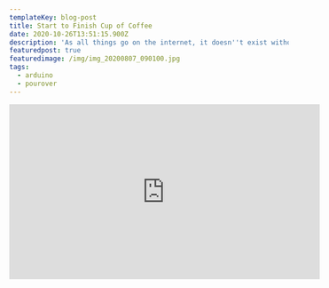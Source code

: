 ```yaml
---
templateKey: blog-post
title: Start to Finish Cup of Coffee
date: 2020-10-26T13:51:15.900Z
description: 'As all things go on the internet, it doesn''t exist without a video.'
featuredpost: true
featuredimage: /img/img_20200807_090100.jpg
tags:
  - arduino
  - pourover
---
```

<iframe width="560" height="315" src="https://www.youtube.com/embed/USlFrFAEjDg" frameborder="0" allow="accelerometer; autoplay; clipboard-write; encrypted-media; gyroscope; picture-in-picture" allowfullscreen></iframe>

